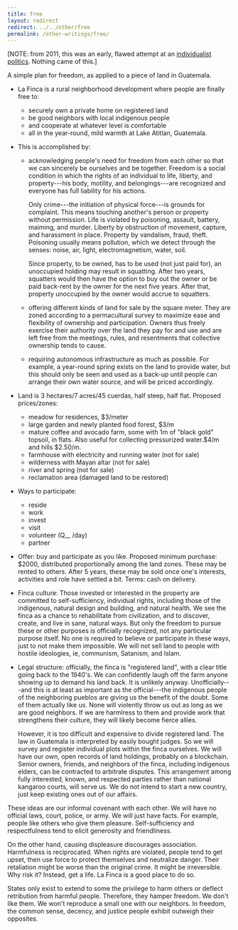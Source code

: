 ```yaml
---
title: free
layout: redirect
redirect: ../../other/free
permalink: /other-writings/free/
---
```


[NOTE: from 2011, this was an early, flawed attempt at an [individualist politics](/other-writings/individualism). Nothing came of this.]

A simple plan for freedom, as applied to a piece of land in Guatemala.

- La Finca is a rural neighborhood development where people are finally free to: 
    - securely own a private home on registered land
    - be good neighbors with local indigenous people
    - and cooperate at whatever level is comfortable
    - all in the year-round, mild warmth at Lake Atitlan, Guatemala.
- This is accomplished by:
    - acknowledging people's need for freedom from each other so that we can sincerely be ourselves and be together. Freedom is a social condition in which the rights of an individual to life, liberty, and property---his body, motility, and belongings---are recognized and everyone has full liability for his actions.

        Only crime---the initiation of physical force---is grounds for complaint. This means touching another's person or property without permission. Life is violated by poisoning, assault, battery, maiming, and murder. Liberty by obstruction of movement, capture, and harassment in place. Property by vandalism, fraud, theft. Poisoning usually means pollution, which we detect through the senses: noise, air, light, electromagnetism, water, soil.

        Since property, to be owned, has to be used (not just paid for), an unoccupied holding may result in squatting. After two years, squatters would then have the option to buy out the owner or be paid back-rent by the owner for the next five years. After that, property unoccupied by the owner would accrue to squatters.
    - offering different kinds of land for sale by the square meter. They are zoned according to a permacultural survey to maximize ease and flexibility of ownership and participation. Owners thus freely exercise their authority over the land they pay for and use and are left free from the meetings, rules, and resentments that collective ownership tends to cause.
    - requiring autonomous infrastructure as much as possible. For example, a year-round spring exists on the land to provide water, but this should only be seen and used as a back-up until people can arrange their own water source, and will be priced accordingly.
- Land is 3 hectares/7 acres/45 cuerdas, half steep, half flat. Proposed prices/zones:
    - meadow for residences, $3/meter
    - large garden and newly planted food forest, $3/m
    - mature coffee and avocado farm, some with 1m of "black gold" topsoil, in flats. Also useful for collecting pressurized water.$4/m and hills $2.50/m.
	- farmhouse with electricity and running water (not for sale)
    - wilderness with Mayan altar (not for sale)
    - river and spring (not for sale)
    - reclamation area (damaged land to be restored)
- Ways to participate:
    - reside 
    - work
    - invest
    - visit
    - volunteer (Q__ /day)
    - partner
- Offer: buy and participate as you like. Proposed minimum purchase: $2000, distributed proportionally among the land zones. These may be rented to others. After 5 years, these may be sold once one's interests, activities and role have settled a bit. Terms: cash on delivery.
- Finca culture: Those invested or interested in the property are committed to self-sufficiency, individual rights, including those of the indigenous, natural design and building, and natural health. We see the finca as a chance to rehabilitate from civilization, and to discover, create, and live in sane, natural ways. But only the freedom to pursue these or other purposes is officially recognized, not any particular purpose itself. No one is required to believe or participate in these ways, just to not make them impossible. We will not sell land to people with hostile ideologies, ie, communism, Satanism, and Islam. 
- Legal structure: officially, the finca is "registered land", with a clear title going back to the 1940's. We can confidently laugh off the farm anyone showing up to demand his land back. It is unlikely anyway. Unofficially---and this is at least as important as the official---the indigenous people of the neighboring pueblos are giving us the benefit of the doubt. Some of them actually like us. None will violently throw us out as long as we are good neighbors. If we are harmlress to them and provide work that strengthens their culture, they will likely become fierce allies.

    However, it is too difficult and expensive to divide registered land. The law in Guatemala is interpreted by easily bought judges. So we will survey and register individual plots within the finca ourselves. We will have our own, open records of land holdings, probably on a blockchain. Senior owners, friends, and neighbors of the finca, including indigenous elders, can be contracted to arbitrate disputes. This arrangement among fully interested, known, and respected parties rather than national kangaroo courts, will serve us. We do not intend to start a new country, just keep existing ones out of our affairs.

These ideas are our informal covenant with each other. We will have no official laws, court, police, or army. 
We will just have facts. For example, people like others who give them pleasure. Self-sufficiency and respectfulness tend to elicit generosity and friendliness. 

On the other hand, causing displeasure discourages association. Harmfulness is reciprocated. When rights are violated, people tend to get upset, then use force to protect themselves and neutralize danger. Their retaliation might be worse than the original crime. It might be irreversible. Why risk it? Instead, get a life. La Finca is a good place to do so.

States only exist to extend to some the privilege to harm others or deflect retribution from harmful people. Therefore, they hamper freedom. We don't like them. We won't reproduce a small one with our neighbors. In freedom, the common sense, decency, and justice people exhibit outweigh their opposites.
